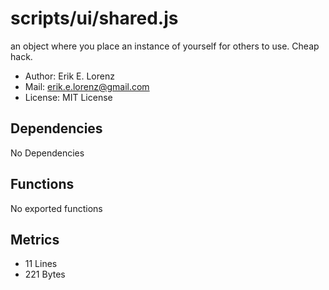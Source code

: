 # scripts/ui/shared.js


an object where you place an instance of yourself for others to use. Cheap hack.
* Author: Erik E. Lorenz 
* Mail: <erik.e.lorenz@gmail.com>
* License: MIT License


## Dependencies

No Dependencies

## Functions

No exported functions

## Metrics

* 11 Lines
* 221 Bytes

